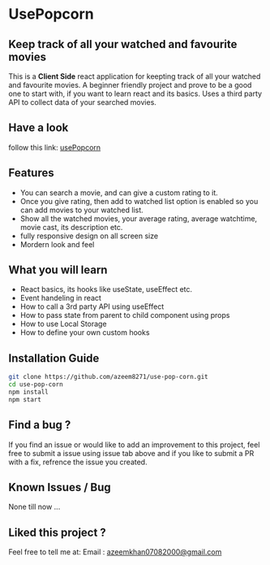# UsePopcorn

## Keep track of all your watched and favourite movies

This is a **Client Side** react application for keepting track of all your watched and favourite movies. A beginner friendly project and prove to be a good one to start with, if you want to learn react and its basics. Uses a third party API to collect data of your searched movies.

## Have a look

follow this link: <a href="https://usepopcorn-azeem8271.netlify.app/">usePopcorn</a>

## Features

- You can search a movie, and can give a custom rating to it.
- Once you give rating, then add to watched list option is enabled so you can add movies to your watched list.
- Show all the watched movies, your average rating, average watchtime, movie cast, its description etc.
- fully responsive design on all screen size
- Mordern look and feel

## What you will learn

- React basics, its hooks like useState, useEffect etc.
- Event handeling in react
- How to call a 3rd party API using useEffect
- How to pass state from parent to child component using props
- How to use Local Storage
- How to define your own custom hooks

## Installation Guide

```sh
git clone https://github.com/azeem8271/use-pop-corn.git
cd use-pop-corn
npm install
npm start
```

## Find a bug ?

If you find an issue or would like to add an improvement to this project, feel free to submit a issue using issue tab above and if you like to submit a PR with a fix, refrence the issue you created.

## Known Issues / Bug

None till now ...

## Liked this project ?

Feel free to tell me at:
Email : <a  href="mailto:azeemkhan07082000@gmail.com">azeemkhan07082000@gmail.com</a>
